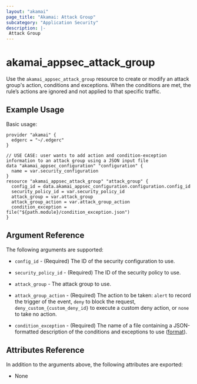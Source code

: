 ```yaml
---
layout: "akamai"
page_title: "Akamai: Attack Group"
subcategory: "Application Security"
description: |-
 Attack Group
---
```


# akamai_appsec_attack_group

Use the `akamai_appsec_attack_group` resource to create or modify an attack group's action, conditions and exceptions. When the conditions are met, the rule’s actions are ignored and not applied to that specific traffic.

## Example Usage

Basic usage:

```hcl
provider "akamai" {
  edgerc = "~/.edgerc"
}

// USE CASE: user wants to add action and condition-exception information to an attack group using a JSON input file
data "akamai_appsec_configuration" "configuration" {
  name = var.security_configuration
}
resource "akamai_appsec_attack_group" "attack_group" {
  config_id = data.akamai_appsec_configuration.configuration.config_id
  security_policy_id = var.security_policy_id
  attack_group = var.attack_group
  attack_group_action = var.attack_group_action
  condition_exception = file("${path.module}/condition_exception.json")
}
```

## Argument Reference

The following arguments are supported:

* `config_id` - (Required) The ID of the security configuration to use.

* `security_policy_id` - (Required) The ID of the security policy to use.

* `attack_group` - The attack group to use.

* `attack_group_action` - (Required) The action to be taken: `alert` to record the trigger of the event, `deny` to block the request, `deny_custom_{custom_deny_id}` to execute a custom deny action, or `none` to take no action.

* `condition_exception` - (Required) The name of a file containing a JSON-formatted description of the conditions and exceptions to use ([format](https://developer.akamai.com/api/cloud_security/application_security/v1.html#putattackgroupconditionexception)).

## Attributes Reference

In addition to the arguments above, the following attributes are exported:

* None

